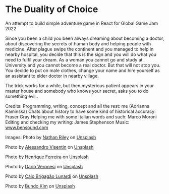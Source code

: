 # The Duality of Choice

An attempt to build simple adventure game in React for Global Game Jam 2022

Since you been a child you been always dreaming about becoming a doctor, about discovering the secrets of human body and helping people with medicine. After plague swipe the continent and you managed to help in nearby hospital, you decide that this is the sign and you will do what you need to fulfil your dream. As a woman you cannot go and study at University and you cannot become a real doctor. But that will not stop you. You decide to put on male clothes, change your name and hire yourself as an assistant to elder doctor in nearby village.

The trick works for a while, but then mysterious patient appears in your master house and somebody who knows your secret, asks you to do something evil..

Credits:
Programming, writing, concept and all the rest: me (Adrianna Kaminska)
Chats about history to have some kind of historical accuracy: Fraser Gray
Helping me with some Italian words and such: Marco Moroni
Editing and checking my writing: James Stephenson
Music: www.bensound.com

Images:
Photo by <a href="https://unsplash.com/@nrly?utm_source=unsplash&utm_medium=referral&utm_content=creditCopyText">Nathan Riley</a> on <a href="https://unsplash.com/?utm_source=unsplash&utm_medium=referral&utm_content=creditCopyText">Unsplash</a>

Photo by <a href="https://unsplash.com/@vise_a?utm_source=unsplash&utm_medium=referral&utm_content=creditCopyText">Alessandro Visentin</a> on <a href="https://unsplash.com/?utm_source=unsplash&utm_medium=referral&utm_content=creditCopyText">Unsplash</a>

Photo by <a href="https://unsplash.com/@rickpsd?utm_source=unsplash&utm_medium=referral&utm_content=creditCopyText">Henrique Ferreira</a> on <a href="https://unsplash.com/?utm_source=unsplash&utm_medium=referral&utm_content=creditCopyText">Unsplash</a>

Photo by <a href="https://unsplash.com/@dariovero_?utm_source=unsplash&utm_medium=referral&utm_content=creditCopyText">Dario Veronesi</a> on <a href="https://unsplash.com/?utm_source=unsplash&utm_medium=referral&utm_content=creditCopyText">Unsplash</a>

Photo by <a href="https://unsplash.com/@cblunardi?utm_source=unsplash&utm_medium=referral&utm_content=creditCopyText">Caio Brigagão Lunardi</a> on <a href="https://unsplash.com/photos/u8bB9Dht6fk?utm_source=unsplash&utm_medium=referral&utm_content=creditCopyText">Unsplash</a>
  

  Photo by <a href="https://unsplash.com/@bundo?utm_source=unsplash&utm_medium=referral&utm_content=creditCopyText">Bundo Kim</a> on <a href="https://unsplash.com/?utm_source=unsplash&utm_medium=referral&utm_content=creditCopyText">Unsplash</a>
  
